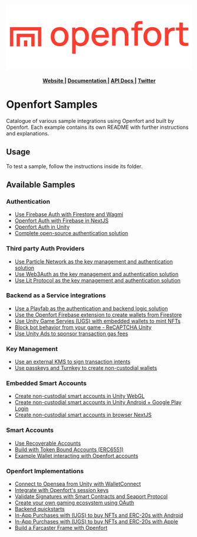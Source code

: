![Openfort Protocol][banner-image]

<div align="center">
  <h4>
    <a href="https://www.openfort.xyz/">
      Website
    </a>
    <span> | </span>
    <a href="https://www.openfort.xyz/docs">
      Documentation
    </a>
    <span> | </span>
    <a href="https://www.openfort.xyz/docs/api">
      API Docs
    </a>
    <span> | </span>
    <a href="https://twitter.com/openfortxyz">
      Twitter
    </a>
  </h4>
</div>

[banner-image]: .github/img/OpenfortRed.png

# Openfort Samples

Catalogue of various sample integrations using Openfort and built by Openfort. Each example contains its own README with further instructions and explanations.

## Usage
To test a sample, follow the instructions inside its folder.

## Available Samples

### Authentication
- [Use Firebase Auth with Firestore and Wagmi](firebase-wagmi-nextjs)
- [Openfort Auth with Firebase in NextJS](https://github.com/openfort-xyz/firebase-auth-sample)
- [Openfort Auth in Unity](https://github.com/openfort-xyz/authentication-unity-sample)
- [Complete open-source authentication solution](ssv-social-nextjs)
### Third party Auth Providers
- [Use Particle Network as the key management and authentication solution](particle-network-nextjs)
- [Use Web3Auth as the key management and authentication solution](web3auth-nextjs)
- [Use Lit Protocol as the key management and authentication solution](lit-protocol)
### Backend as a Service integrations
- [Use a Playfab as the authentication and backend logic solution](https://github.com/openfort-xyz/playfab-unity-sample)
- [Use the Openfort Firebase extension to create wallets from Firestore](https://github.com/openfort-xyz/firebase-extension-unity-sample)
- [Use Unity Game Servies (UGS) with embedded wallets to mint NFTs](https://github.com/openfort-xyz/ugs-unity-game-services-sample)
- [Block bot behavior from your game - ReCAPTCHA Unity](unity-recaptcha-sample)
- [Use Unity Ads to sponsor transaction gas fees](https://github.com/openfort-xyz/unity-ad-sample)
### Key Management
- [Use an external KMS to sign transaction intents](external-kms-game)
- [Use passkeys and Turnkey to create non-custodial wallets](turnkey-passkeys)
### Embedded Smart Accounts
- [Create non-custodial smart accounts in Unity WebGL](https://github.com/openfort-xyz/sample-unity-webgl-embedded-signer)
- [Create non-custodial smart accounts in Unity Android + Google Play Login](https://github.com/openfort-xyz/sample-unity-android-embedded-signer)
- [Create non-custodial smart accounts in browser NextJS](https://github.com/openfort-xyz/sample-browser-nextjs-embedded-signer)
### Smart Accounts
- [Use Recoverable Accounts](recoverable-accounts)
- [Build with Token Bound Accounts (ERC6551)](ERC6551-token-bound-accounts)
- [Example Wallet interacting with Openfort accounts](https://github.com/openfort-xyz/walletconnect-wallet-sample)
### Openfort Implementations
- [Connect to Opensea from Unity with WalletConnect](https://github.com/openfort-xyz/opensea-walletconnect-unity-sample)
- [Integrate with Openfort's session keys](rainbow-ssv-nextjs)
- [Validate Signatures with Smart Contracts and Seaport Protocol](https://github.com/eloi010/seaport-js)
- [Create your own gaming ecosystem using OAuth](oauth-game-ecosystem)
- [Backend quickstarts](backend-quickstarts)
- [In-App Purchases with (UGS) to buy NFTs and ERC-20s with Android](https://github.com/openfort-xyz/iap-unity-sample)
- [In-App Purchases with (UGS) to buy NFTs and ERC-20s with Apple](https://github.com/openfort-xyz/apple-compliant-crypto-iap-sample)
- [Build a Farcaster Frame with Openfort](https://github.com/openfort-xyz/openfort-fc-frames-demo)
